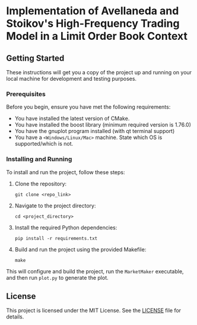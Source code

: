 # Implementation of Avellaneda and Stoikov's High-Frequency Trading Model in a Limit Order Book Context
## Getting Started

These instructions will get you a copy of the project up and running on your local machine for development and testing purposes.

### Prerequisites

Before you begin, ensure you have met the following requirements:

* You have installed the latest version of CMake.
* You have installed the boost library (minimum required version is 1.76.0)
* You have the gnuplot program installed (with qt terminal support)
* You have a `<Windows/Linux/Mac>` machine. State which OS is supported/which is not.

### Installing and Running

To install and run the project, follow these steps:

1. Clone the repository:
    ```
    git clone <repo_link>
    ```

2. Navigate to the project directory:
    ```
    cd <project_directory>
    ```

3. Install the required Python dependencies:
    ```
    pip install -r requirements.txt
    ```

4. Build and run the project using the provided Makefile:
    ```
    make
    ```

This will configure and build the project, run the `MarketMaker` executable, and then run `plot.py` to generate the plot.


## License

This project is licensed under the MIT License. See the [LICENSE](LICENSE) file for details.
